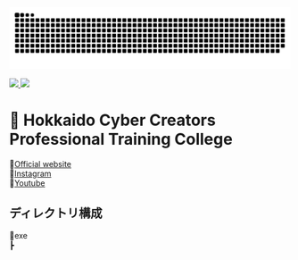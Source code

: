 <!--ヘビちゃん-->
<picture>
  <source media="(prefers-color-scheme: dark)" srcset="img/github-snake-dark.svg" />
  <source media="(prefers-color-scheme: light)" srcset="img/github-snake.svg" />
  <img alt="github-snake" src="img/github-snake.svg" />
</picture>

<!--バッジ-->
<p align="left">
  <!--プロフィールへのアクセス数-->
  <a href="https://github.com/TAITOJIN">
    <img height="20" src="https://komarev.com/ghpvc/?username=TAITOJIN" />
  </a>
  <!--フォロワー数-->
  <a href="https://github.com/TAITOJIN">
    <img height="20" src="https://img.shields.io/github/followers/TAITOJIN?label=follow&logo=github&style=flat" />
  </a>
</p>

# 🏫 Hokkaido Cyber Creators Professional Training College
🔗[Official website](https://yoshida-hcc.jp/)<br>
🔗[Instagram](https://www.instagram.com/yoshidajobi/)<br>
🔗[Youtube](https://www.youtube.com/@jobigame)

## ディレクトリ構成
📁exe<br>
 ┣ <br>
